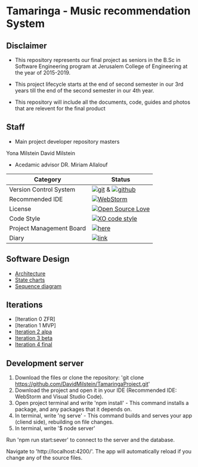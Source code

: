 # Tamaringa - Music recommendation System


## Disclaimer

* This repository represents our final project as seniors in the B.Sc in Software Engineering program at Jerusalem College of Engineering at the year of 2015-2019.

* This project lifecycle starts at the end of second semester in our 3rd years till the end of the second semester in our 4th year.

* This repository will include all the documents, code, guides and photos that are relevent for the final product


## Staff
* Main project developer repository masters

Yona Milstein
David Milstein



* Acedamic advisor
  DR. Miriam Allalouf

 |Category|Status|
|---|---|
| Version Control System| [![git](https://img.shields.io/badge/Version%20Control-Git-green.svg)](https://git-scm.com/) & [![github](https://img.shields.io/badge/Version%20Control-Github-green.svg)](https://github.com/) |
| Recommended IDE | [![WebStorm](https://img.shields.io/badge/IDE-WebStorm-green.svg)](https://www.jetbrains.com/webstorm/) |
| License | [![Open Source Love](https://badges.frapsoft.com/os/mit/mit.svg?v=102)](https://github.com/ellerbrock/open-source-badge/) |
| Code Style | [![XO code style](https://img.shields.io/badge/code_style-XO-5ed9c7.svg)](https://github.com/DavidMilstein/TamaringaProject) 
| Project Management Board| [![here](https://img.shields.io/badge/Project%20Management%20Board-On%20demand-lightgrey.svg)](https://github.com/DavidMilstein/TamaringaProject) |
| Diary |  [![link](https://img.shields.io/badge/Diary-On%20demand-blue.svg)](https://trello.com/tamaringa/home) |


## Software Design
* [Architecture](https://github.com/DavidMilstein/TamaringaProject/docs/architecture.PNG)
* [State charts](https://github.com/DavidMilstein/TamaringaProject/docs/statechart.PNG)
* [Sequence diagram](https://github.com/DavidMilstein/TamaringaProject/docs/sequence%20diagram.PNG)

## Iterations

* [Iteration 0 ZFR]
* [Iteration 1 MVP]
* [Iteration 2 alpa](https://github.com/DavidMilstein/TamaringaProject/docs/docs/alpha.docx)
* [Iteration 3 beta](https://github.com/DavidMilstein/TamaringaProject/docs/docs/beta.pdf)
* [Iteration 4 final](https://github.com/DavidMilstein/TamaringaProject/docs/docs/final.docx)


## Development server
1. Download the files or clone the repository: 
'git clone https://github.com/DavidMilstein/TamaringaProject.git' 
2. Download the project and open it in your IDE (Recommended IDE: WebStorm and Visual Studio Code).
3. Open project terminal and write 'npm install' - This command installs a package, and any packages that it depends on.
4. In terminal, write 'ng serve' - This command builds and serves your app (cliend side), rebuilding on file changes.
5. In terminal, write '$ node server'


Run 'npm run start:sever' to connect to the server and the database.

Navigate to 'http://localhost:4200/'. The app will automatically reload if you change any of the source files.
